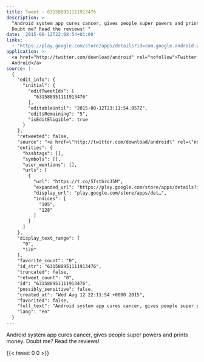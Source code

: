 ```yaml
---
title: Tweet - 631588951111913476
description: >-
  "Android system app cures cancer, gives people super powers and prints money.
  Doubt me? Read the reviews! "
date: '2015-08-12T22:08:54+01:00'
links:
  - 'https://play.google.com/store/apps/details?id=com.google.android.webview'
application: >-
  <a href="http://twitter.com/download/android" rel="nofollow">Twitter for
  Android</a>
source: |-
  {
    "edit_info": {
      "initial": {
        "editTweetIds": [
          "631588951111913476"
        ],
        "editableUntil": "2015-08-12T23:11:54.957Z",
        "editsRemaining": "5",
        "isEditEligible": true
      }
    },
    "retweeted": false,
    "source": "<a href=\"http://twitter.com/download/android\" rel=\"nofollow\">Twitter for Android</a>",
    "entities": {
      "hashtags": [],
      "symbols": [],
      "user_mentions": [],
      "urls": [
        {
          "url": "https://t.co/5TsthroJ5M",
          "expanded_url": "https://play.google.com/store/apps/details?id=com.google.android.webview",
          "display_url": "play.google.com/store/apps/det…",
          "indices": [
            "105",
            "128"
          ]
        }
      ]
    },
    "display_text_range": [
      "0",
      "128"
    ],
    "favorite_count": "0",
    "id_str": "631588951111913476",
    "truncated": false,
    "retweet_count": "0",
    "id": "631588951111913476",
    "possibly_sensitive": false,
    "created_at": "Wed Aug 12 22:11:54 +0000 2015",
    "favorited": false,
    "full_text": "Android system app cures cancer, gives people super powers and prints money. Doubt me? Read the reviews! https://t.co/5TsthroJ5M",
    "lang": "en"
  }
---
```

Android system app cures cancer, gives people super powers and prints money. Doubt me? Read the reviews! 
    
{{< tweet 0 0 >}}
    
